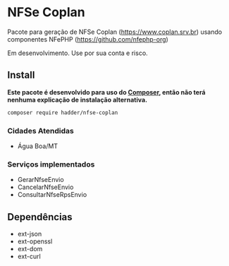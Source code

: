 # NFSe Coplan
Pacote para geração de NFSe Coplan (https://www.coplan.srv.br) usando componentes NFePHP (https://github.com/nfephp-org)

Em desenvolvimento. Use por sua conta e risco.

## Install

**Este pacote é desenvolvido para uso do [Composer](https://getcomposer.org/), então não terá nenhuma explicação de instalação alternativa.**

```bash
composer require hadder/nfse-coplan
```

### Cidades Atendidas
- Água Boa/MT

### Serviços implementados
- GerarNfseEnvio
- CancelarNfseEnvio
- ConsultarNfseRpsEnvio

## Dependências
- ext-json
- ext-openssl
- ext-dom
- ext-curl


